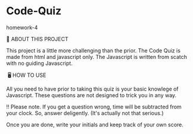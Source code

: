 # Code-Quiz
homework-4

🦾 ABOUT THIS PROJECT

This project is a little more challenging than the prior. The Code Quiz is made from html and javascript only. The Javascript is written from scatch with no guiding Javascript. 


 🖥 HOW TO USE

All you need to have prior to taking this quiz is your basic knowlege of Javascript. These questions are not designed to trick you in any way. 

‼️ Please note. If you get a question wrong, time will be subtracted from your clock. So, answer deligently. (It's actually not that serious.)

Once you are done, write your initials and keep track of your own score. 

